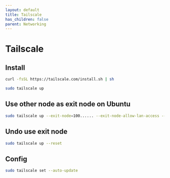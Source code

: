 ```yaml
---
layout: default
title: Tailscale
has_children: false
parent: Networking
---
```


# Tailscale

## Install

```bash
curl -fsSL https://tailscale.com/install.sh | sh
```

```bash
sudo tailscale up
```

## Use other node as exit node on Ubuntu

```bash
sudo tailscale up --exit-node=100...... --exit-node-allow-lan-access --accept-routes'
```

## Undo use exit node

```bash
sudo tailscale up --reset
```

## Config

```bash
sudo tailscale set --auto-update
```
